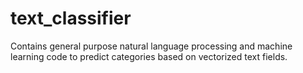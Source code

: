 # text_classifier
Contains general purpose natural language processing and machine learning code to predict categories based on vectorized text fields. 
